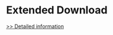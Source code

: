 # Extended Download
[>> Detailed information](https://secure.shareit.com/shareit/product.html?productid=300623515&affiliateid=200057808)